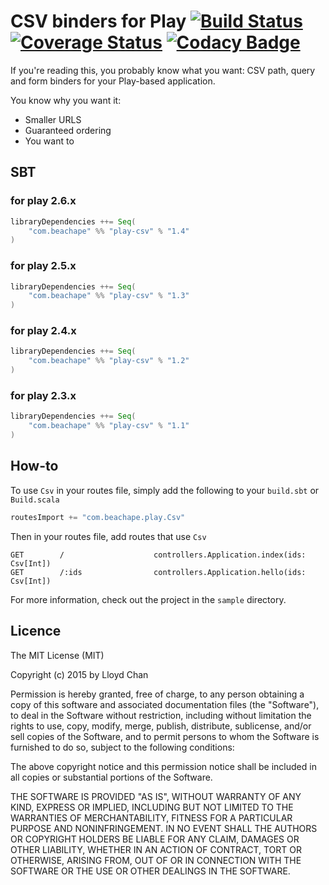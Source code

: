 # CSV binders for Play [![Build Status](https://travis-ci.org/lloydmeta/play-csv.svg?branch=master)](https://travis-ci.org/lloydmeta/play-csv) [![Coverage Status](https://coveralls.io/repos/lloydmeta/play-csv/badge.svg?branch=master)](https://coveralls.io/r/lloydmeta/play-csv?branch=master) [![Codacy Badge](https://www.codacy.com/project/badge/011ba7adf75c4b26ac42dbd5e0d46f13)](https://www.codacy.com/public/lloydmeta/play-csv)

If you're reading this, you probably know what you want: CSV path, query and form binders for
your Play-based application.

You know why you want it:

- Smaller URLS
- Guaranteed ordering
- You want to

## SBT

### for play 2.6.x

```scala
libraryDependencies ++= Seq(
    "com.beachape" %% "play-csv" % "1.4"
)
```

### for play 2.5.x

```scala
libraryDependencies ++= Seq(
    "com.beachape" %% "play-csv" % "1.3"
)
```

### for play 2.4.x

```scala
libraryDependencies ++= Seq(
    "com.beachape" %% "play-csv" % "1.2"
)
```

### for play 2.3.x

```scala
libraryDependencies ++= Seq(
    "com.beachape" %% "play-csv" % "1.1"
)
```

## How-to

To use `Csv` in your routes file, simply add the following to your `build.sbt` or `Build.scala`

```scala
routesImport += "com.beachape.play.Csv"
```

Then in your routes file, add routes that use `Csv`

```
GET        /                    controllers.Application.index(ids: Csv[Int])
GET        /:ids                controllers.Application.hello(ids: Csv[Int])
```

For more information, check out the project in the `sample` directory.

## Licence

The MIT License (MIT)

Copyright (c) 2015 by Lloyd Chan

Permission is hereby granted, free of charge, to any person obtaining a copy
of this software and associated documentation files (the "Software"), to deal
in the Software without restriction, including without limitation the rights
to use, copy, modify, merge, publish, distribute, sublicense, and/or sell
copies of the Software, and to permit persons to whom the Software is
furnished to do so, subject to the following conditions:

The above copyright notice and this permission notice shall be included in
all copies or substantial portions of the Software.

THE SOFTWARE IS PROVIDED "AS IS", WITHOUT WARRANTY OF ANY KIND, EXPRESS OR
IMPLIED, INCLUDING BUT NOT LIMITED TO THE WARRANTIES OF MERCHANTABILITY,
FITNESS FOR A PARTICULAR PURPOSE AND NONINFRINGEMENT. IN NO EVENT SHALL THE
AUTHORS OR COPYRIGHT HOLDERS BE LIABLE FOR ANY CLAIM, DAMAGES OR OTHER
LIABILITY, WHETHER IN AN ACTION OF CONTRACT, TORT OR OTHERWISE, ARISING FROM,
OUT OF OR IN CONNECTION WITH THE SOFTWARE OR THE USE OR OTHER DEALINGS IN
THE SOFTWARE.

